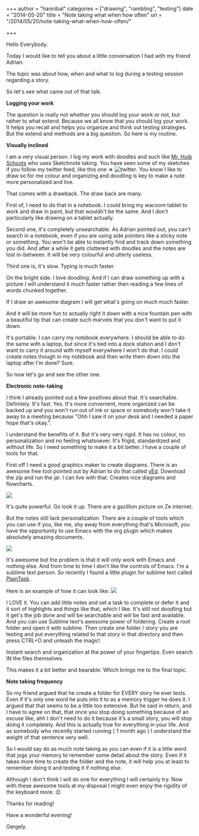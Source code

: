 +++
author = "hannibal"
categories = ["drawing", "rambling", "testing"]
date = "2014-05-20"
title = "Note taking what when how often"
url = "/2014/05/20/note-taking-what-when-how-often/"

+++

Hello Everybody.

Today I would like to tell you about a little conversation I had with my friend Adrian.

The topic was about how, when and what to log during a testing session regarding a story.

So let's see what came out of that talk.


**Logging your work**

The question is really not whether you should log your work or not, but rather to what extend. Because we all know that you should log your work. It helps you recall and helps you organize and think out testing strategies. But the extend and methods are a big question. So here is my routine.

**Visually inclined**

I am a very visual person. I log my work with doodles and such like [Mr. Huib Schoots](http://www.huibschoots.nl/wordpress/) who uses Sketchnote taking. You have seen some of my sketches if you follow my twitter feed, like this one => ![twitter](https://pbs.twimg.com/media/BAm6RSTCMAEvjas.jpg). You know I like to draw so for me colour and organizing and doodling is key to make a note more personalized and live.

That comes with a drawback. The draw back are many.

First of, I need to do that in a notebook. I could bring my wacoom tablet to work and draw in paint, but that wouldn't be the same. And I don't particularly like drawing on a tablet actually.

Second one, it's completely unsearchable. As Adrian pointed out, you can't search in a notebook, even if you are using side pointers like a sticky note or something. You won't be able to instantly find and track down something you did. And after a while it gets cluttered with doodles and the notes are lost in-between. It will be very colourful and utterly useless.

Third one is, it's slow. Typing is much faster.

On the bright side. I love doodling. And if I can draw something up with a picture I will understand it much faster rather then reading a few lines of words chunked together.

If I draw an awesome diagram I will get what's going on much much faster.

And it will be more fun to actually right it down with a nice fountain pen with a beautiful tip that can create such marvels that you don't want to put it down.

It's portable. I can carry my notebook everywhere. I should be able to do the same with a laptop, but since it's tied into a dock station and I don't want to carry it around with myself everywhere I won't do that. I could create notes though in my notebook and then write them down into the laptop after I'm done? Sure.

So now let's go and see the other one.

**Electronic note-taking**

I think I already pointed out a few positives about that. It's searchable. Definitely. It's fast. Yes. It's more convenient, more organized can be backed up and you won't run out of ink or space or somebody won't take it away to a meeting because "Ohh I saw it on your desk and I needed a paper hope that's okay.".

I understand the benefits of it. But it's very very rigid. It has no colour, no personalization and no feeling whatsoever. It's frigid, standardized and without life. So I need something to make it a bit better. I have a couple of tools for that.

First off I need a good graphics maker to create diagrams. There is an awesome free tool pointed out by Adrian to do that called [yEd](http://www.yworks.com/en/products_download.php). Download the zip and run the jar. I can live with that. Creates nice diagrams and flowcharts.

![](http://i.imgur.com/swcdn5N.jpg)

It's quite powerful. Go look it up. There are a gazillion picture on Ze internet.

But the notes still lack personalization. There are a couple of tools which you can use if you, like me, shy away from everything that's Microsoft, you have the opportunity to use Emacs with the org plugin which makes absolutely amazing documents.

![](http://dto.github.io/images/tutorial-11.png)

It's awesome but the problem is that it will only work with Emacs and nothing else. And from time to time I don't like the controls of Emacs. I'm a sublime text person. So recently I found a little plugin for sublime text called [PlainTask](https://github.com/aziz/PlainTasks).

Here is an example of how it can look like: ![](http://www.nealsheeran.com/images/plaintasks.png)

I LOVE it. You can add little notes and set a task to complete or defer it and it sort of highlights and things like that, which I like. It's still not doodling but it get's the job done and will be searchable and will be fast and available. And you can use Sublime text's awesome power of foldering. Create a root folder and open it with sublime. Then create one folder / story you are testing and put everything related to that story in that directory and then press CTRL+O and unleash the magic!

Instant search and organization at the power of your fingertips. Even search IN the files themselves.

This makes it a bit better and bearable. Which brings me to the final topic.

**Note taking frequency**

So my friend argued that he create a folder for EVERY story he ever tests. Even if it's only one word he puts into it to as a memory trigger he does it. I argued that that seems to be a little too extensive. But he said in return, and I have to agree on that, that once you stop doing something because of an excuse like, ahh I don't need to do it because it's a small story, you will stop doing it completely. And this is actually true for everything in your life. And as somebody who recently started running ( 1 month ago ) I understand the weight of that sentence very well.

So I would say do as much note taking as you can even if it is a little word that jogs your memory to remember some detail about the story. Even if it takes more time to create the folder and the note, it will help you at least to remember doing it and testing it if nothing else.

Although I don't think I will do one for everything I will certainly try. Now with these awesome tools at my disposal I might even enjoy the rigidity of the keyboard more. 😉

Thanks for reading!

Have a wonderful evening!

Gergely.